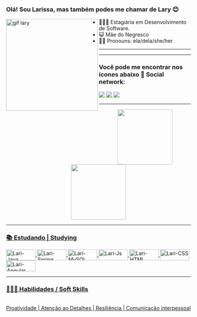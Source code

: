### Olá! Sou Larissa, mas também podes me chamar de Lary 😊
<img src="https://cdn.discordapp.com/attachments/932430072747532388/940328513200877638/output_eG7gNd.gif" align="left" alt="gif lary" width="250"/>
 
- 👩🏽‍💻 Estagiária em Desenvolvimento de Software.
- 😺 Mãe do Negresco 
- 👩🏽 Pronouns: ela/dela/she/her
<hr>
<hr>
<p>
<h3> Você pode me encontrar nos ícones abaixo 📍 Social network: </h3>
</p>
 <a  href="https://www.instagram.com/larissagomes_dev/" target="_blank"><img src="https://img.shields.io/badge/-Instagram-%23E4405F?style=for-the-badge&logo=instagram&logoColor=white" target="_blank"></a> 
 <a href = "mailto:lah.rio123@gmail.com"><img src="https://img.shields.io/badge/-Gmail-%23333?style=for-the-badge&logo=gmail&logoColor=white" target="_blank"></a>
  <a href="https://www.linkedin.com/in/larissa-oliveira-a86116ba/" target="_blank"><img src="https://img.shields.io/badge/-LinkedIn-%230077B5?style=for-the-badge&logo=linkedin&logoColor=white" target="_blank"></a> 
</p>
<hr>

 <div align="center">
  <a href="https://github.com/larissa-oliv">
  <img height="150em" src="https://github-readme-stats.vercel.app/api?username=larissa-oliv&show_icons=true&theme=midnight-purple&include_all_commits=true&count_private=true"/>
  <img height="150em" src="https://github-readme-stats.vercel.app/api/top-langs/?username=larissa-oliv&layout=compact&langs_count=7&theme=midnight-purple"/>
</div>
 
<hr>
<h3>📚 Estudando | Studying </h3>
<img align="center" alt="Lari-Java" height="30" width="80" src="https://img.shields.io/badge/Java-ED8B00?style=for-the-badge&logo=java&logoColor=white">
<img align="center" alt="Lari-Spring" height="30" width="80" src="https://img.shields.io/badge/Spring-6DB33F?style=for-the-badge&logo=spring&logoColor=white">
<img align="center" alt="Lari-MySQL" height="30" width="80" src="https://img.shields.io/badge/MySQL-00000F?style=for-the-badge&logo=mysql&logoColor=white">
<img align="center" alt="Lari-Js" height="30" width="80" src="https://img.shields.io/badge/JavaScript-F7DF1E?style=for-the-badge&logo=javascript&logoColor=black">
<img align="center" alt="Lari-HTML" height="30" width="80" src="https://img.shields.io/badge/HTML5-E34F26?style=for-the-badge&logo=html5&logoColor=white">
<img align="center" alt="Lari-CSS" height="30" width="80" src="https://img.shields.io/badge/CSS3-1572B6?style=for-the-badge&logo=css3&logoColor=white">     
<img align="center" alt="Lari-Angular" height="30" width="80" src="https://img.shields.io/badge/Angular-DD0031?style=for-the-badge&logo=angular&logoColor=white">

 <hr>
<p>
<h3>👩🏼‍💻 Habilidades / Soft Skills </h3><br>
Proatividade | Atenção ao Detalhes | Resiliência | Comunicação interpessoal
